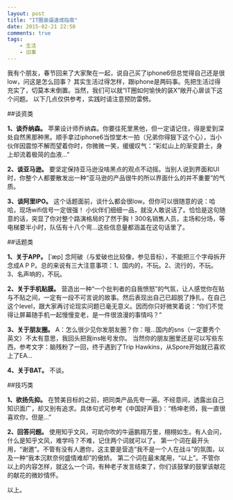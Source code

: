 ```yaml
---
layout: post
title: "IT圈装逼速成指南"
date: 2015-02-21 22:50
comments: true
tags: 
	- 生活 
	- 旧事
---
```


我有个朋友，春节回来了大家聚在一起，说自己买了iphone6但总觉得自己还是很low，问这是怎么回事？
其实生活过得怎样，跟iphone是两码事。先把生活过得充实了，切莫本末倒置。当然，我们可以就“IT圈如何愉快的装X”敞开心扉谈下这个问题。
以下几点仅供参考，实践时请注意预防雷劈。

##谈资类

**1、谈乔纳森。**
苹果设计师乔纳森。你要往死里黑他，但一定请记住，得是爱到深处自然黑那种黑。顺手拿过iphone6当惊堂木一拍（兄弟你得狠下这个心），当小伙伴因震惊不解而望着你时，你微微一笑，缓缓叹气：“彩虹山上的渐变爵士，身上却流着极简的血液…”

**2、谈亚马逊。**
要坚定保持亚马逊没啥黑点的观点不动摇。当别人说到界面和UI时，你整个人都要散发出一种“亚马逊的产品很牛的所以界面什么的并不重要”的气质。

<!--more-->

**3、谈阿里IPO。**
这个话题面前，谈什么都会很low。但你可以很随意的说：哈哈，现场wifi信号一定很强！
小伙伴们细细一品，就没人敢说话了。恰恰是这句随意的话，突显了你对整个路演格局的了然于胸！300名销售人员，主场和分场，等电梯要半小时，队伍有十八个弯…这些信息量都涵盖在这句话里了。

##话题类

**1、关于APP。**
[ˈæp] 念阿破（与爱破也比较像，参见音标），不能把三个字母拆开念成A P P。总的来说有三大注意事项：1、国内的，不玩。2、流行的，不玩。3、名声响的，不玩。

**2、关于手机贴膜。**
营造出一种“一个批判者的自我愤怒”的气氛，让人感觉你在贴与不贴之间，一定有一段不可言说的故事。然后表现出自己已超脱了挣扎，在自己这个level，跟大家再讨论现实问题已毫无意义。因而你只好微笑着说：“你们不觉得让屏幕随手机一起慢慢变老，是一件很浪漫的事情吗？”

**3、关于朋友圈。**
A：怎么很少见你发朋友圈？你：哦…国内的sns（一定要秀个英文）不太有意思，我回头把我ins帐号发你。
当然你的朋友圈里还是可以写些东西，参考文字：脑残粉了一回，终于遇到了Trip Hawkins，从Spore开始就已喜欢上了EA…

**4、关于BAT。**
不谈。

##技巧类

**1、欲扬先抑。**
在赞美目标的之前，把同类产品先夸一遍。不经意间，透露出自己知识面广，却又别有追求。具体句式可参考《中国好声音》：“杨坤老师，我一直很喜欢你，但是…”

**2、回答问题。**
使用知乎文风，可助你吹的牛逼鹏翔万里，栩栩如生。有人会问，什么是知乎文风，难学吗？不难，记住两个词就可以了。
第一个词在最开头用，“谢邀”。不管有没有人邀你，这主要是营造“我不是一个人在战斗”的氛围，以及一种“我本沉默奈何盛情难却”的傲娇。
第二个词在最末尾用，“以上”。不管你以上的内容怎样，就这么一个词，有种老子发言结束了，你们该鼓掌的鼓掌该献花的献花的微妙情怀。

以上。
